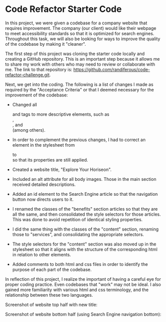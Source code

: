 # Code Refactor Starter Code

In this project, we were given a codebase for a company website that requires improvement. The company (our client) would like their webpage to meet accessibility standards so that it is optimized for search engines. Throughout this task, we will also be looking for ways to improve the quality of the codebase by making it "cleaner".

The first step of this project was cloning the starter code locally and creating a GitHub repository. This is an important step because it allows me to share my work with others who may need to review or collaborate with me. The link to that repository is: https://github.com/randiferous/code-refactor-challenge.git.

Next, we get into the coding. The following is a list of changes I made as required by the "Acceptance Criteria" or that I deemed necessary for the improvement of the codebase:

- Changed all <div> and <span> tags to more descriptive elements, such as <nav>, <aside>, and <article> (among others).

- In order to complement the previous changes, I had to correct an element in the stylesheet from <div> to <nav> so that its properties are still applied.

- Created a website title, "Explore Your Horiseon".

- Included an alt attribute for all body images. Those in the main section received detailed descriptions.

- Added an id element to the Search Engine article so that the navigation button now directs users to it.

- I renamed the classes of the "benefits" section articles so that they are all the same, and then consolidated the style selectors for those articles. This was done to avoid repetition of identical styling properties.

- I did the same thing with the classes of the "content" section, renaming those to "services", and consolidating the appropriate selectors.

- The style selectors for the "content" section was also moved up in the stylesheet so that it aligns with the structure of the corresponding html in relation to other elements.

- Added comments to both html and css files in order to identify the purpose of each part of the codebase.

In reflection of this project, I realize the important of having a careful eye for proper coding practice. Even codebases that "work" may not be ideal. I also gained more familiarity with various html and css terminology, and the relationship between these two languages.

Screenshot of website top half with new title: 

Screenshot of website bottom half (using Search Engine navigation bottom): 